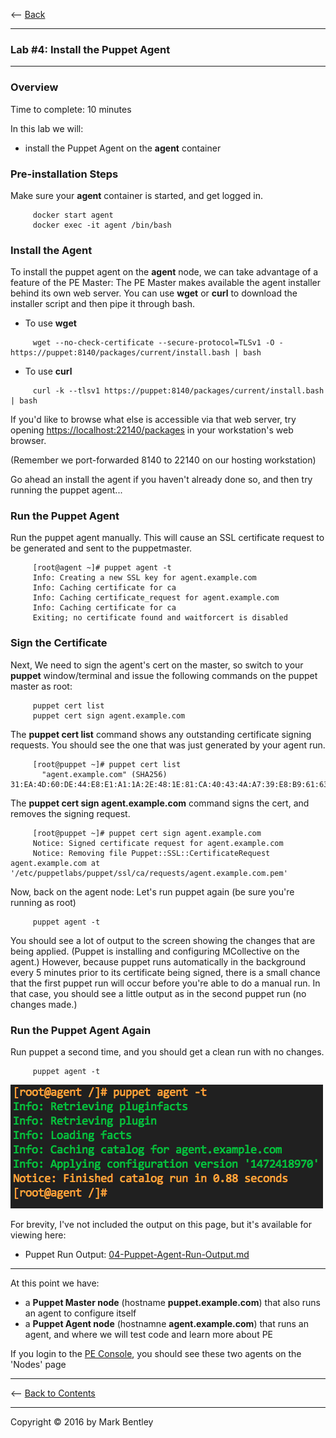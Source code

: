 <-- [Back](03-Install-Puppet-Master.md#lab-3)

---

### **Lab #4:** Install the Puppet Agent

---

### Overview ###

Time to complete:  10 minutes

In this lab we will:
-  install the Puppet Agent on the **agent** container

### Pre-installation Steps ###

Make sure your **agent** container is started, and get logged in.

```
     docker start agent
     docker exec -it agent /bin/bash
```

### Install the Agent ###

To install the puppet agent on the **agent** node, we can take advantage of
a feature of the PE Master:  The PE Master makes available the agent installer
behind its own web server.  You can use **wget** or **curl** to download the
installer script and then pipe it through bash.

* To use **wget**

```
     wget --no-check-certificate --secure-protocol=TLSv1 -O - https://puppet:8140/packages/current/install.bash | bash
```

* To use **curl**

```
     curl -k --tlsv1 https://puppet:8140/packages/current/install.bash | bash
```

If you'd like to browse what else is accessible via that web server, try
opening <https://localhost:22140/packages> in your workstation's web browser.

(Remember we port-forwarded 8140 to 22140 on our hosting workstation)

Go ahead an install the agent if you haven't already done so, and then
try running the puppet agent...

### Run the Puppet Agent ###

Run the puppet agent manually.  This will cause an SSL certificate request
to be generated and sent to the puppetmaster.

```
     [root@agent ~]# puppet agent -t
     Info: Creating a new SSL key for agent.example.com
     Info: Caching certificate for ca
     Info: Caching certificate_request for agent.example.com
     Info: Caching certificate for ca
     Exiting; no certificate found and waitforcert is disabled
```

### Sign the Certificate ###

Next, We need to sign the agent's cert on the master, so switch to your **puppet**
window/terminal and issue the following commands on the puppet master as root:

```
     puppet cert list
     puppet cert sign agent.example.com
```

The **puppet cert list** command shows any outstanding certificate signing requests.  You should see the one that was just generated by your agent run.

```
     [root@puppet ~]# puppet cert list
       "agent.example.com" (SHA256) 31:EA:4D:60:DE:44:E8:E1:A1:1A:2E:48:1E:81:CA:40:43:4A:A7:39:E8:B9:61:63:F3:0F:CF:2E:B7:CC:98:22
```

The **puppet cert sign agent.example.com** command signs the cert, and removes the signing request.

```
     [root@puppet ~]# puppet cert sign agent.example.com
     Notice: Signed certificate request for agent.example.com
     Notice: Removing file Puppet::SSL::CertificateRequest agent.example.com at '/etc/puppetlabs/puppet/ssl/ca/requests/agent.example.com.pem'
```

Now, back on the agent node:  Let's run puppet again (be sure you're running as root)

```
     puppet agent -t
```

You should see a lot of output to the screen showing the changes that are being applied.
(Puppet is installing and configuring MCollective on the agent.)
However, because puppet runs automatically in the background every 5 minutes prior to
its certificate being signed, there is a small chance that the first puppet run will
occur before you're able to do a manual run.  In that case, you should see a little output
as in the second puppet run (no changes made.)

### Run the Puppet Agent Again ###

Run puppet a second time, and you should get a clean run with no changes.

```
     puppet agent -t
```

![Puppet Agent Clean Run](images/Puppet-Agent-Clean-Run.png)

For brevity, I've not included the output on this page, but it's available for viewing
here: 

* Puppet Run Output:  [04-Puppet-Agent-Run-Output.md](04-Puppet-Agent-Run-Output.md)

---

At this point we have:

- a **Puppet Master node** (hostname **puppet.example.com**) that also runs an agent to configure itself
- a **Puppet Agent node** (hostnamne **agent.example.com**) that runs an agent, and where we will test code and learn more about PE

If you login to the [PE Console](https://127.0.0.1:22443/nodes), you should see these two agents on the 'Nodes' page

---

<-- [Back to Contents](/README.md)

---

Copyright © 2016 by Mark Bentley

